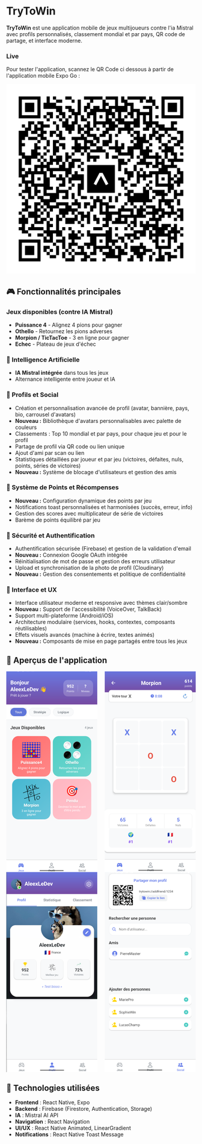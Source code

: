 # TryToWin

**TryToWin** est une application mobile de jeux multijoueurs contre l'ia Mistral avec profils personnalisés, classement mondial et par pays, QR code de partage, et interface moderne.

### Live 

Pour tester l'application, scannez le QR Code ci dessous à partir de l'application mobile Expo Go : 

![QR Code Expo Go](assets/eas-update.svg)


## 🎮 Fonctionnalités principales

### Jeux disponibles (contre IA Mistral)

- **Puissance 4** - Alignez 4 pions pour gagner
- **Othello** - Retournez les pions adverses
- **Morpion / TicTacToe** - 3 en ligne pour gagner 
- **Echec** - Plateau de jeux d'échec


### 🤖 Intelligence Artificielle

- **IA Mistral intégrée** dans tous les jeux 
- Alternance intelligente entre joueur et IA

### 👤 Profils et Social

- Création et personnalisation avancée de profil (avatar, bannière, pays, bio, carrousel d'avatars)
- **Nouveau :** Bibliothèque d'avatars personnalisables avec palette de couleurs
- Classements : Top 10 mondial et par pays, pour chaque jeu et pour le profil
- Partage de profil via QR code ou lien unique
- Ajout d'ami par scan ou lien
- Statistiques détaillées par joueur et par jeu (victoires, défaites, nuls, points, séries de victoires)
- **Nouveau :** Système de blocage d'utilisateurs et gestion des amis

### 🎯 Système de Points et Récompenses

- **Nouveau :** Configuration dynamique des points par jeu
- Notifications toast personnalisées et harmonisées (succès, erreur, info)
- Gestion des scores avec multiplicateur de série de victoires
- Barème de points équilibré par jeu


### 🔐 Sécurité et Authentification

- Authentification sécurisée (Firebase) et gestion de la validation d'email
- **Nouveau :** Connexion Google OAuth intégrée
- Réinitialisation de mot de passe et gestion des erreurs utilisateur
- Upload et synchronisation de la photo de profil (Cloudinary)
- **Nouveau :** Gestion des consentements et politique de confidentialité

### 🎨 Interface et UX

- Interface utilisateur moderne et responsive avec thèmes clair/sombre
- **Nouveau :** Support de l'accessibilité (VoiceOver, TalkBack)
- Support multi-plateforme (Android/iOS)
- Architecture modulaire (services, hooks, contextes, composants réutilisables)
- Effets visuels avancés (machine à écrire, textes animés)
- **Nouveau :** Composants de mise en page partagés entre tous les jeux

## 📱 Aperçus de l'application

<div style="display: flex; justify-content: space-between; flex-wrap: wrap;">
  <img src="assets/apercu/apercu1.png" width="48%" alt="Aperçu 1">
  <img src="assets/apercu/apercu2.png" width="48%" alt="Aperçu 2">
  <img src="assets/apercu/apercu3.png" width="48%" alt="Aperçu 3">
  <img src="assets/apercu/apercu4.png" width="48%" alt="Aperçu 4">
</div>

## 🚀 Technologies utilisées

- **Frontend** : React Native, Expo
- **Backend** : Firebase (Firestore, Authentication, Storage)
- **IA** : Mistral AI API
- **Navigation** : React Navigation
- **UI/UX** : React Native Animated, LinearGradient
- **Notifications** : React Native Toast Message
